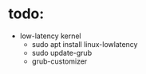 # todo:
- low-latency kernel
    * sudo apt install linux-lowlatency
    * sudo update-grub
    * grub-customizer
